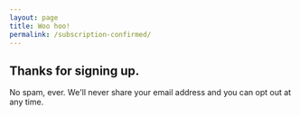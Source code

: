 ```yaml
---
layout: page
title: Woo hoo!
permalink: /subscription-confirmed/
---
```

## Thanks for signing up.

No spam, ever. We'll never share your email address and you can opt out at any time.
